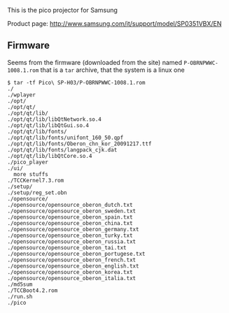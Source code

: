 This is the pico projector for Samsung

Product page: http://www.samsung.com/it/support/model/SP0351VBX/EN

## Firmware

Seems from the firmware (downloaded from the site) named ``P-OBRNPWWC-1008.1.rom``
that is a ``tar`` archive, that the system is a linux one

```
$ tar -tf Pico\ SP-H03/P-OBRNPWWC-1008.1.rom
./
./wplayer
./opt/
./opt/qt/
./opt/qt/lib/
./opt/qt/lib/libQtNetwork.so.4
./opt/qt/lib/libQtGui.so.4
./opt/qt/lib/fonts/
./opt/qt/lib/fonts/unifont_160_50.qpf
./opt/qt/lib/fonts/Oberon_chn_kor_20091217.ttf
./opt/qt/lib/fonts/langpack_cjk.dat
./opt/qt/lib/libQtCore.so.4
./pico_player
./ui/
  more stuffs
./TCCKernel7.3.rom
./setup/
./setup/reg_set.obn
./opensource/
./opensource/opensource_oberon_dutch.txt
./opensource/opensource_oberon_sweden.txt
./opensource/opensource_oberon_spain.txt
./opensource/opensource_oberon_china.txt
./opensource/opensource_oberon_germany.txt
./opensource/opensource_oberon_turky.txt
./opensource/opensource_oberon_russia.txt
./opensource/opensource_oberon_tai.txt
./opensource/opensource_oberon_portugese.txt
./opensource/opensource_oberon_french.txt
./opensource/opensource_oberon_english.txt
./opensource/opensource_oberon_korea.txt
./opensource/opensource_oberon_italia.txt
./md5sum
./TCCBoot4.2.rom
./run.sh
./pico
```
